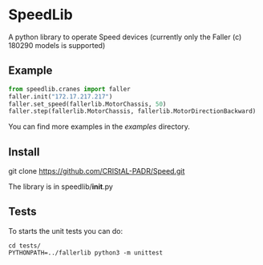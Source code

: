 # SpeedLib
A python library to operate Speed devices (currently only the Faller (c) 180290 models is supported)

Example
-------
```python
from speedlib.cranes import faller
faller.init("172.17.217.217")
faller.set_speed(fallerlib.MotorChassis, 50)
faller.step(fallerlib.MotorChassis, fallerlib.MotorDirectionBackward)
```
You can find more examples in the *examples* directory.

Install
-------
git clone https://github.com/CRIStAL-PADR/Speed.git

The library is in speedlib/__init__.py

Tests
-----
To starts the unit tests you can do:
```console
cd tests/
PYTHONPATH=../fallerlib python3 -m unittest
```

